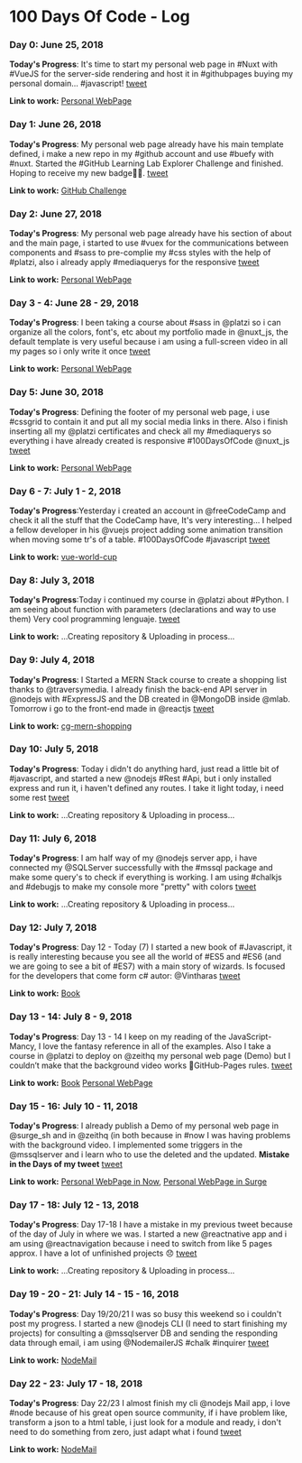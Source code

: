 # 100 Days Of Code - Log

<!-- ### Day 0: February 30, 2016 (Example 1)
##### (delete me or comment me out)

**Today's Progress**: Fixed CSS, worked on canvas functionality for the app.

**Thoughts:** I really struggled with CSS, but, overall, I feel like I am slowly getting better at it. Canvas is still new for me, but I managed to figure out some basic functionality.

**Link to work:** [Calculator App](http://www.example.com)
-->

### Day 0: June 25, 2018

**Today's Progress**: It's time to start my personal web page in #Nuxt with #VueJS for the server-side rendering and host it in #githubpages buying my personal domain... #javascript!
[tweet](https://twitter.com/cgonzalezp91/status/1011282205610520576)

**Link to work:** [Personal WebPage](https://github.com/cgonzalezp91/cgonzalezp91.git)

### Day 1: June 26, 2018

**Today's Progress**: My personal web page already have his main template defined, i make a new repo in my #github account and use #buefy with #nuxt. 
Started the #GitHub Learning Lab Explorer Challenge and finished. Hoping to receive my new badge🙏🏼. 
[tweet](https://twitter.com/cgonzalezp91/status/1011667335156060165)

**Link to work:** [GitHub Challenge](https://github.community/t5/GitHub-Learning-Lab-Explorer/Carlos-Learning-Challenge/cns-p/9207)

### Day 2: June 27, 2018

**Today's Progress**: My personal web page already have his section of about and the main page, i started to use #vuex for the communications between components and #sass to pre-complie my #css styles with the help of #platzi, also i already apply #mediaquerys for the responsive
[tweet](https://twitter.com/cgonzalezp91/status/1012103964240773126)

**Link to work:** [Personal WebPage](https://github.com/cgonzalezp91/cgonzalezp91.git)

### Day 3 - 4: June 28 - 29, 2018

**Today's Progress**: I been taking a course about #sass in @platzi so i can organize all the colors, font's, etc about my portfolio made in @nuxt_js, the default template is very useful because i am using a full-screen video in all my pages so i only write it once
[tweet](https://twitter.com/cgonzalezp91/status/1012768584374870016)

**Link to work:** [Personal WebPage](https://github.com/cgonzalezp91/cgonzalezp91.git)

### Day 5: June 30, 2018

**Today's Progress**: Defining the footer of my personal web page, i use #cssgrid to contain it and put all my social media links in there.
Also i finish inserting all my @platzi certificates and check all my #mediaquerys so everything i have already created is responsive
#100DaysOfCode @nuxt_js
[tweet](https://twitter.com/cgonzalezp91/status/1013138903941959680)

**Link to work:** [Personal WebPage](https://github.com/cgonzalezp91/cgonzalezp91.git)

### Day 6 - 7: July 1 - 2, 2018

**Today's Progress**:Yesterday i created an account in @freeCodeCamp and check it all the stuff that the CodeCamp have, It's very interesting... I helped a fellow developer in his @vuejs project adding some animation transition when moving some tr's of a table. #100DaysOfCode #javascript
[tweet](https://twitter.com/cgonzalezp91/status/1013906595007393793)

**Link to work:** [vue-world-cup](https://github.com/cgonzalezp91/vue-world-cup)

### Day 8: July 3, 2018

**Today's Progress**:Today i continued my course in @platzi about #Python. I am seeing about function with parameters (declarations and way to use them) Very cool programming lenguaje.
[tweet](https://twitter.com/cgonzalezp91/status/1014312371840540672)

**Link to work:** ...Creating repository & Uploading in process...

### Day 9: July 4, 2018

**Today's Progress**: I Started a MERN Stack course to create a shopping list thanks to @traversymedia. I already finish the back-end API server in @nodejs with #ExpressJS and the DB created in @MongoDB inside @mlab. Tomorrow i go to the front-end made in @reactjs 
[tweet](https://twitter.com/cgonzalezp91/status/1013906595007393793)

**Link to work:** [cg-mern-shopping](https://github.com/cgonzalezp91/cg-mern-shopping)

### Day 10: July 5, 2018

**Today's Progress**: Today i didn't do anything hard, just read a little bit of #javascript, and started a new @nodejs #Rest #Api, but i only installed express and run it, i haven't defined any routes. I take it light today, i need some rest 
[tweet](https://twitter.com/cgonzalezp91/status/1015017045094752257)

**Link to work:** ...Creating repository & Uploading in process...

### Day 11: July 6, 2018

**Today's Progress**:  I am half way of my @nodejs server app, i have connected my @SQLServer successfully with the #mssql package and make some query's to check if everything is working.
I am using #chalkjs and #debugjs to make my console more "pretty" with colors 
[tweet](https://twitter.com/cgonzalezp91/status/1015362140943863808)

**Link to work:** ...Creating repository & Uploading in process...


### Day 12: July 7, 2018

**Today's Progress**: Day 12 - Today (7) I started a new book of #Javascript, it is really interesting because you see all the world of #ES5 and #ES6 (and we are going to see a bit of #ES7) with a main story of wizards. Is focused for the developers that come form c# autor: @Vintharas
[tweet](https://twitter.com/cgonzalezp91/status/1015830235152113666)

**Link to work:** [Book](https://leanpub.com/getting-started-with-the-arcane-art-of-javascript-mancy-for-c-sharp-developers)

### Day 13 - 14: July 8 - 9, 2018

**Today's Progress**: Day 13 - 14 I keep on my reading of the JavaScript-Mancy, I love the fantasy reference in all of the examples. Also I take a course in @platzi to deploy on @zeithq my personal web page (Demo) but I couldn’t make that the background video works 😤GitHub-Pages rules.
[tweet](https://twitter.com/cgonzalezp91/status/1016500740985184256)

**Link to work:** [Book](https://leanpub.com/getting-started-with-the-arcane-art-of-javascript-mancy-for-c-sharp-developers) [Personal WebPage](https://github.com/cgonzalezp91/cgonzalezp91.git)

### Day 15 - 16: July 10 - 11, 2018

**Today's Progress**: I already publish a Demo of my personal web page in @surge_sh and in @zeithq (in both because in #now I was having problems with the background video. I implemented some triggers in the @mssqlserver and i learn who to use the deleted and the updated.
**Mistake in the Days of my tweet**
[tweet](https://twitter.com/cgonzalezp91/status/1017208321386930176)

**Link to work:** [Personal WebPage in Now](https://cgonzalezp91.now.sh/), [Personal WebPage in Surge](http://cgonzalezp91.surge.sh/)

### Day 17 - 18: July 12 - 13, 2018

**Today's Progress**: Day 17-18 I have a mistake in my previous tweet because of the day of July in where we was. I started a new @reactnative app and i am using @reactnavigation because i need to switch from like 5 pages approx. I have a lot of unfinished projects 😞
[tweet](https://twitter.com/cgonzalezp91/status/1017841339344580610)

**Link to work:** ...Creating repository & Uploading in process...

### Day 19 - 20 - 21: July 14 - 15 - 16, 2018

**Today's Progress**: Day 19/20/21 I was so busy this weekend so i couldn't post my progress. I started a new @nodejs CLI (I need to start finishing my projects) for consulting a @mssqlserver DB and sending the responding data through email, i am using @NodemailerJS #chalk #inquirer
[tweet](https://twitter.com/cgonzalezp91/status/1018884457154170882)

**Link to work:** [NodeMail](https://github.com/cgonzalezp91/NodeMail)

### Day 22 - 23: July 17 - 18, 2018

**Today's Progress**: Day 22/23 I almost finish my cli @nodejs Mail app, i love #node because of his great open source community, if i have problem like, transform a json to a html table, i just look for a module and ready, i don't need to do something from zero, just adapt what i found
[tweet](https://twitter.com/cgonzalezp91/status/1019608885190189059)

**Link to work:** [NodeMail](https://github.com/cgonzalezp91/NodeMail)
